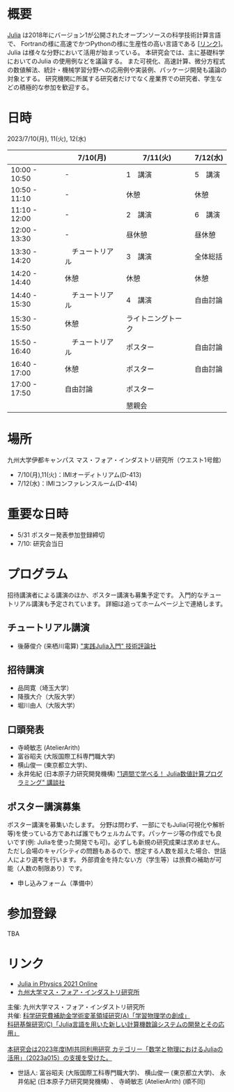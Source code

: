 

# 概要
[Julia](https://julialang.org/) は2018年にバージョン1が公開されたオープンソースの科学技術計算言語で、
Fortranの様に高速でかつPythonの様に生産性の高い言語である [[リンク](https://www.geidai.ac.jp/~marui/julialang/why_we_created_julia/index.html)]。
Julia は様々な分野において活用が始まっている。
本研究会では、主に基礎科学においてのJulia の使用例などを議論する。
また可視化、高速計算、微分方程式の数値解法、統計・機械学習分野への応用例や実装例、パッケージ開発も議論の対象とする。
研究機関に所属する研究者だけでなく産業界での研究者、学生などの積極的な参加を歓迎する。



# 日時
2023/7/10(月), 11(火), 12(水) 

|  | 7/10(月) | 7/11(火) | 7/12(水) |
| --- | --- | --- | --- |
| 10:00 - 10:50 | - | 1　講演 | 5　講演 |
| 10:50 - 11:10 | - | 休憩 | 休憩 |
| 11:10 - 12:00 | - | 2　講演 | 6　講演 |
| 12:00 - 13:30 | - | 昼休憩 | 昼休憩 |
| 13:30 - 14:20 | 　チュートリアル | 3　講演 | 全体総括 |
| 14:20 - 14:40 | 休憩 | 休憩 | 休憩 |
| 14:40 - 15:30 | 　チュートリアル | 4　講演 | 自由討論 |
| 15:30 - 15:50 | 休憩 | ライトニングトーク |  |
| 15:50 - 16:40 | 　チュートリアル | ポスター | 自由討論 |
| 16:40 - 17:00 | 休憩 | ポスター | 自由討論 |
| 17:00 - 17:50 | 自由討論 | ポスター |  |
|  |  | 懇親会 |  |


# 場所
九州大学伊都キャンパス マス・フォア・インダストリ研究所（ウエスト1号館）
- 7/10(月),11(火)：IMIオーディトリアム(D-413)
- 7/12(水)：IMIコンファレンスルーム(D-414)

# 重要な日時

- 5/31 ポスター発表参加登録締切
- 7/10: 研究会当日

# プログラム
招待講演者による講演のほか、ポスター講演も募集予定です。
入門的なチュートリアル講演も予定されています。
詳細は追ってホームページ上で連絡します。


## チュートリアル講演
- 後藤俊介 (来栖川電算) ["実践Julia入門" 技術評論社](https://gihyo.jp/book/2023/978-4-297-13350-4)

## 招待講演
- 品岡寛（埼玉大学）
- 降籏大介（大阪大学）
- 堀川由人（大阪大学）

## 口頭発表
- 寺崎敏志 (AtelierArith)
- 富谷昭夫 (大阪国際工科専門職大学)
- 横山俊一 (東京都立大学)、
- 永井佑紀 (日本原子力研究開発機構) ["1週間で学べる！ Julia数値計算プログラミング" 講談社](https://www.kspub.co.jp/book/detail/5282823.html)

## ポスター講演募集
ポスター講演を募集いたします。
分野は問わず、一部にでもJulia(可視化や解析等)を使っている方であれば誰でもウェルカムです。パッケージ等の作成でも良いです(例: Juliaを使った開発でも可)。必ずしも新規の研究成果は求めません。ただし会場のキャパシティの問題もあるので、想定する人数を超えた場合、世話人により選考を行います。
外部資金を持たない方（学生等）は旅費の補助が可能（人数の制限あり）です。

- 申し込みフォーム（準備中）


# 参加登録
TBA

# リンク
- [Julia in Physics 2021 Online](https://akio-tomiya.github.io/julia_in_physics/)
- [九州大学マス・フォア・インダストリ研究所](https://www.imi.kyushu-u.ac.jp/)


主催: 九州大学マス・フォア・インダストリ研究所 <br>
共催: [科学研究費補助金学術変革領域研究(A)「学習物理学の創成」](https://mlphys.scphys.kyoto-u.ac.jp/) <br>
<a href="https://kaken.nii.ac.jp/ja/grant/KAKENHI-PROJECT-20K03537/">科研基盤研究(C)「Julia言語を用いた新しい計算機数論システムの開発とその応用」</a><br>
<br>
[本研究会は2023年度IMI共同利用研究 カテゴリー「数学と物理におけるJuliaの活用」（2023a015）の支援を受けた。](https://joint1.imi.kyushu-u.ac.jp/research_chooses/view/2023a015)


- 世話人: 
富谷昭夫 (大阪国際工科専門職大学)、
横山俊一 (東京都立大学)、
永井佑紀 (日本原子力研究開発機構) 、
寺崎敏志 (AtelierArith)
(順不同)
